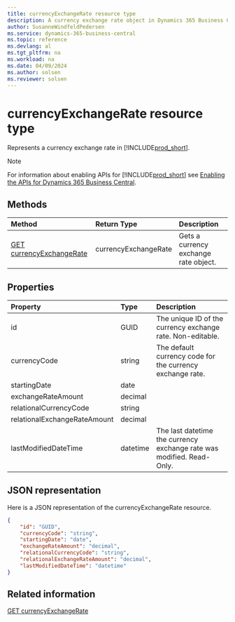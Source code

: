 ```yaml
---
title: currencyExchangeRate resource type
description: A currency exchange rate object in Dynamics 365 Business Central.
author: SusanneWindfeldPedersen
ms.service: dynamics-365-business-central
ms.topic: reference
ms.devlang: al
ms.tgt_pltfrm: na
ms.workload: na
ms.date: 04/09/2024
ms.author: solsen
ms.reviewer: solsen
---
```


# currencyExchangeRate resource type

<!-- START>DO_NOT_EDIT -->
<!-- IMPORTANT:Do not edit any of the content between here and the END>DO_NOT_EDIT. -->
Represents a currency exchange rate in [!INCLUDE[prod_short](../../../includes/prod_short.md)].

> [!NOTE]
> For information about enabling APIs for [!INCLUDE[prod_short](../../../includes/prod_short.md)] see [Enabling the APIs for Dynamics 365 Business Central](../enabling-apis-for-dynamics-nav.md).

## Methods

| Method | Return Type|Description |
|:--------------------|:-----------|:-------------------------|
|[GET currencyExchangeRate](../api/dynamics_currencyexchangerate_get.md)|currencyExchangeRate|Gets a currency exchange rate object.|



## Properties

| Property           | Type   |Description     |
|:-------------------|:-------|:---------------|
|id|GUID|The unique ID of the currency exchange rate. Non-editable.|
|currencyCode|string|The default currency code for the currency exchange rate.|
|startingDate|date||
|exchangeRateAmount|decimal||
|relationalCurrencyCode|string||
|relationalExchangeRateAmount|decimal||
|lastModifiedDateTime|datetime|The last datetime the currency exchange rate was modified. Read-Only.|

## JSON representation

Here is a JSON representation of the currencyExchangeRate resource.


```json
{
    "id": "GUID",
    "currencyCode": "string",
    "startingDate": "date",
    "exchangeRateAmount": "decimal",
    "relationalCurrencyCode": "string",
    "relationalExchangeRateAmount": "decimal",
    "lastModifiedDateTime": "datetime"
}
```
<!-- IMPORTANT: END>DO_NOT_EDIT -->

## Related information
[GET currencyExchangeRate](../api/dynamics_currencyexchangerate_get.md)
